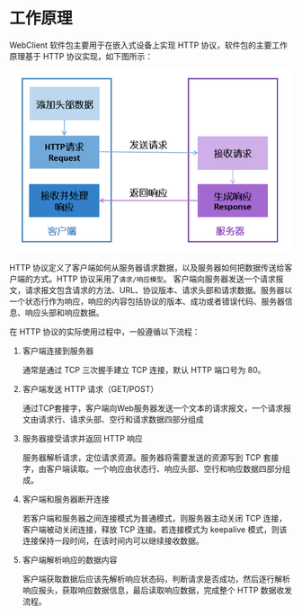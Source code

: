 # 工作原理

 WebClient 软件包主要用于在嵌入式设备上实现 HTTP 协议，软件包的主要工作原理基于 HTTP 协议实现，如下图所示：

![WebClient 软件包工作原理](figures/browse-http-server.jpg)

HTTP 协议定义了客户端如何从服务器请求数据，以及服务器如何把数据传送给客户端的方式。HTTP 协议采用了`请求/响应模型`。 客户端向服务器发送一个请求报文，请求报文包含请求的方法、URL、协议版本、请求头部和请求数据。服务器以一个状态行作为响应，响应的内容包括协议的版本、成功或者错误代码、服务器信息、响应头部和响应数据。

在 HTTP 协议的实际使用过程中，一般遵循以下流程：

1. 客户端连接到服务器

    通常是通过 TCP 三次握手建立 TCP 连接，默认 HTTP 端口号为 80。

2. 客户端发送 HTTP 请求（GET/POST）

    通过TCP套接字，客户端向Web服务器发送一个文本的请求报文，一个请求报文由请求行、请求头部、空行和请求数据四部分组成

3. 服务器接受请求并返回 HTTP 响应

    服务器解析请求，定位请求资源。服务器将需要发送的资源写到 TCP 套接字，由客户端读取。一个响应由状态行、响应头部、空行和响应数据四部分组成。

4. 客户端和服务器断开连接

    若客户端和服务器之间连接模式为普通模式，则服务器主动关闭 TCP 连接，客户端被动关闭连接，释放 TCP 连接。若连接模式为 keepalive 模式，则该连接保持一段时间，在该时间内可以继续接收数据。

5. 客户端解析响应的数据内容

    客户端获取数据后应该先解析响应状态码，判断请求是否成功，然后逐行解析响应报头，获取响应数据信息，最后读取响应数据，完成整个 HTTP 数据收发流程。


